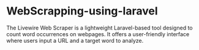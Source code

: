 # WebScrapping-using-laravel
The Livewire Web Scraper is a lightweight Laravel-based tool designed to count word occurrences on webpages. It offers a user-friendly interface where users input a URL and a target word to analyze.
